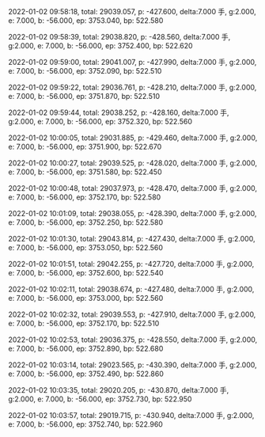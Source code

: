 2022-01-02 09:58:18, total: 29039.057, p: -427.600, delta:7.000 手, g:2.000, e: 7.000, b: -56.000, ep: 3753.040, bp: 522.580

2022-01-02 09:58:39, total: 29038.820, p: -428.560, delta:7.000 手, g:2.000, e: 7.000, b: -56.000, ep: 3752.400, bp: 522.620

2022-01-02 09:59:00, total: 29041.007, p: -427.990, delta:7.000 手, g:2.000, e: 7.000, b: -56.000, ep: 3752.090, bp: 522.510

2022-01-02 09:59:22, total: 29036.761, p: -428.210, delta:7.000 手, g:2.000, e: 7.000, b: -56.000, ep: 3751.870, bp: 522.510

2022-01-02 09:59:44, total: 29038.252, p: -428.160, delta:7.000 手, g:2.000, e: 7.000, b: -56.000, ep: 3752.320, bp: 522.560

2022-01-02 10:00:05, total: 29031.885, p: -429.460, delta:7.000 手, g:2.000, e: 7.000, b: -56.000, ep: 3751.900, bp: 522.670

2022-01-02 10:00:27, total: 29039.525, p: -428.020, delta:7.000 手, g:2.000, e: 7.000, b: -56.000, ep: 3751.580, bp: 522.450

2022-01-02 10:00:48, total: 29037.973, p: -428.470, delta:7.000 手, g:2.000, e: 7.000, b: -56.000, ep: 3752.170, bp: 522.580

2022-01-02 10:01:09, total: 29038.055, p: -428.390, delta:7.000 手, g:2.000, e: 7.000, b: -56.000, ep: 3752.250, bp: 522.580

2022-01-02 10:01:30, total: 29043.814, p: -427.430, delta:7.000 手, g:2.000, e: 7.000, b: -56.000, ep: 3753.050, bp: 522.560

2022-01-02 10:01:51, total: 29042.255, p: -427.720, delta:7.000 手, g:2.000, e: 7.000, b: -56.000, ep: 3752.600, bp: 522.540

2022-01-02 10:02:11, total: 29038.674, p: -427.480, delta:7.000 手, g:2.000, e: 7.000, b: -56.000, ep: 3753.000, bp: 522.560

2022-01-02 10:02:32, total: 29039.553, p: -427.910, delta:7.000 手, g:2.000, e: 7.000, b: -56.000, ep: 3752.170, bp: 522.510

2022-01-02 10:02:53, total: 29036.375, p: -428.550, delta:7.000 手, g:2.000, e: 7.000, b: -56.000, ep: 3752.890, bp: 522.680

2022-01-02 10:03:14, total: 29023.565, p: -430.390, delta:7.000 手, g:2.000, e: 7.000, b: -56.000, ep: 3752.490, bp: 522.860

2022-01-02 10:03:35, total: 29020.205, p: -430.870, delta:7.000 手, g:2.000, e: 7.000, b: -56.000, ep: 3752.730, bp: 522.950

2022-01-02 10:03:57, total: 29019.715, p: -430.940, delta:7.000 手, g:2.000, e: 7.000, b: -56.000, ep: 3752.740, bp: 522.960